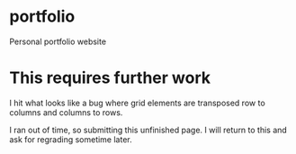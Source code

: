 # portfolio
Personal portfolio website

# This requires further work
I hit what looks like a bug where grid elements are transposed
row to columns and columns to rows.

I ran out of time, so submitting this unfinished page.
I will return to this and ask for regrading sometime later.
